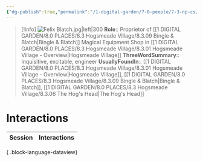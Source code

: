 ```yaml
---
{"dg-publish":true,"permalink":"/1-digital-garden/7-0-people/7-3-np-cs/felix-blatch/","tags":["#person","#hogsmeade","#hogsmeade-resident","#shopkeeper"]}
---
```


>[!info] 
>![Felix Blatch.jpg|left|300](/img/user/1%20DIGITAL%20GARDEN/7.0%20PEOPLE/7.3%20NPCs/Headshots/Felix%20Blatch.jpg)
>**Role**:: Proprietor of [[1 DIGITAL GARDEN/8.0 PLACES/8.3 Hogsmeade Village/8.3.09 Bingle & Blatch\|Bingle & Blatch]] Magical Equipment Shop in [[1 DIGITAL GARDEN/8.0 PLACES/8.3 Hogsmeade Village/8.3.01 Hogsmeade Village - Overview\|Hogsmeade Village]]
>**ThreeWordSummary**:: Inquisitive, excitable, engineer
>**UsuallyFoundIn**:: [[1 DIGITAL GARDEN/8.0 PLACES/8.3 Hogsmeade Village/8.3.01 Hogsmeade Village - Overview\|Hogsmeade Village]], [[1 DIGITAL GARDEN/8.0 PLACES/8.3 Hogsmeade Village/8.3.09 Bingle & Blatch\|Bingle & Blatch]], [[1 DIGITAL GARDEN/8.0 PLACES/8.3 Hogsmeade Village/8.3.06 The Hog's Head\|The Hog's Head]]

# Interactions

| Session | Interactions |
| ------- | ------------ |

{ .block-language-dataview}
